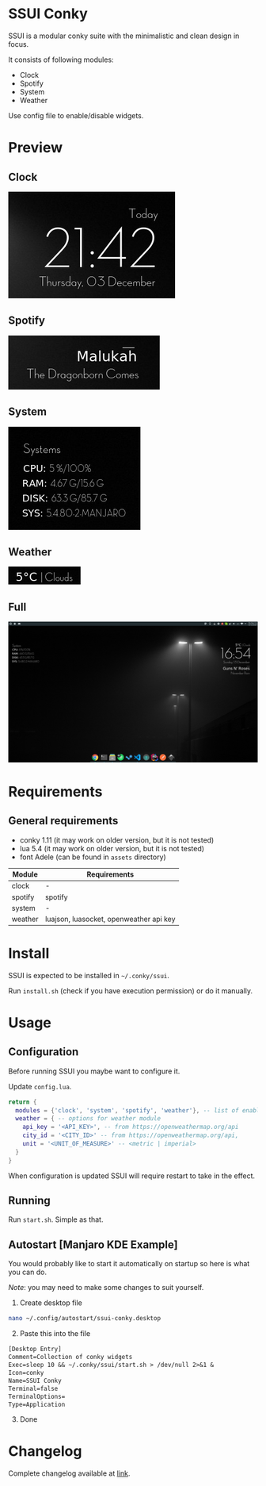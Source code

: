 # SSUI Conky

SSUI is a modular conky suite with the minimalistic and clean design in focus.

It consists of following modules:
- Clock
- Spotify
- System
- Weather

Use config file to enable/disable widgets.


# Preview

## Clock

![alt text](assets/clock.jpg "Clock")

## Spotify

![alt text](assets/spotify.jpg "Spotify")

## System

![alt text](assets/system.jpg "System")

## Weather

![alt text](assets/weather.jpg "Weather")

## Full

![alt text](assets/full.jpg "Full")


# Requirements

## General requirements 
- conky 1.11 (it may work on older version, but it is not tested)
- lua 5.4 (it may work on older version, but it is not tested)
- font Adele (can be found in `assets` directory)

| Module  | Requirements                            |
| ------  | --------------------------------------- |
| clock   | -                                       |
| spotify | spotify                                 |
| system  | -                                       |
| weather | luajson, luasocket, openweather api key |


# Install

SSUI is expected to be installed in `~/.conky/ssui`.

Run `install.sh` (check if you have execution permission) or do it manually.


# Usage

## Configuration

Before running SSUI you maybe want to configure it.

Update `config.lua`.

```lua
return {
  modules = {'clock', 'system', 'spotify', 'weather'}, -- list of enabled modules
  weather = { -- options for weather module
    api_key = '<API_KEY>', -- from https://openweathermap.org/api
    city_id = '<CITY_ID>' -- from https://openweathermap.org/api,
    unit = '<UNIT_OF_MEASURE>' -- <metric | imperial>
  }
}
```

When configuration is updated SSUI will require restart to take in the effect.


## Running

Run `start.sh`. Simple as that.


## Autostart [Manjaro KDE Example]

You would probably like to start it automatically on startup so here is what you can do.

*Note*: you may need to make some changes to suit yourself.

1. Create desktop file
```bash
nano ~/.config/autostart/ssui-conky.desktop
```

2. Paste this into the file
```
[Desktop Entry]
Comment=Collection of conky widgets
Exec=sleep 10 && ~/.conky/ssui/start.sh > /dev/null 2>&1 &
Icon=conky
Name=SSUI Conky
Terminal=false
TerminalOptions=
Type=Application

```
3. Done


# Changelog

Complete changelog available at [link](CHANGELOG.md).